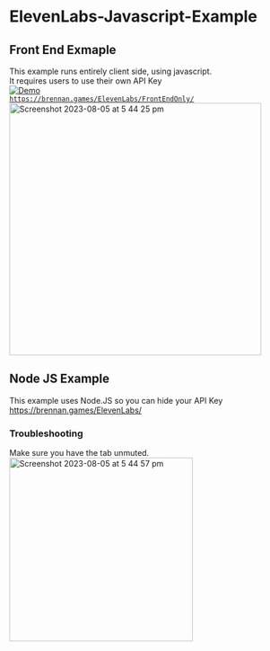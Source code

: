 # ElevenLabs-Javascript-Example

## Front End Exmaple
This example runs entirely client side, using javascript.<br />
It requires users to use their own API Key<br />
[![Demo](https://img.shields.io/badge/-Demo-blue?style=for-the-badge)](https://brennan.games/ElevenLabs/FrontEndOnly/) <br />
[``https://brennan.games/ElevenLabs/FrontEndOnly/``](https://brennan.games/ElevenLabs/FrontEndOnly/) <br />
<img width="449" alt="Screenshot 2023-08-05 at 5 44 25 pm" src="https://github.com/bh679/ElevenLabs-Javascript-Example/assets/2542558/7a6dc385-6151-4a87-b4c3-e333b9e7f641">

## Node JS Example
This example uses Node.JS so you can hide your API Key
https://brennan.games/ElevenLabs/


### Troubleshooting
Make sure you have the tab unmuted. <br />
<img width="327" alt="Screenshot 2023-08-05 at 5 44 57 pm" src="https://github.com/bh679/ElevenLabs-Javascript-Example/assets/2542558/7f72f52e-0baf-4976-a53d-0818cadf7af3">
